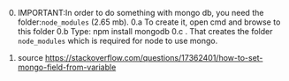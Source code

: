 0. IMPORTANT:In order to do something with mongo db, you need the folder:`node_modules` (2.65 mb). 
0.a To create it, open cmd and browse to this folder
0.b Type:
npm install mongodb
0.c <enter>. That creates the folder `node_modules` which is required for node to use mongo.

1. source
https://stackoverflow.com/questions/17362401/how-to-set-mongo-field-from-variable

